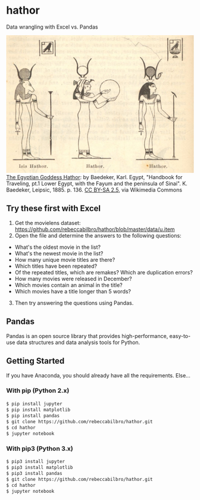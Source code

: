 # hathor
Data wrangling with Excel vs. Pandas


![The Goddess Hathor](images/hathor.jpg)
[The Egyptian Goddess Hathor](https://upload.wikimedia.org/wikipedia/commons/2/24/Isis_Hathor._Hathor._Hathor._%281885%29_-_TIMEA.jpg): by Baedeker, Karl. Egypt, "Handbook for Traveling, pt.1 Lower Egypt, with the Fayum and the peninsula of Sinai". K. Baedeker, Leipsic, 1885. p. 136. [CC BY-SA 2.5](http://creativecommons.org/licenses/by-sa/2.5), via Wikimedia Commons

## Try these first with Excel
1. Get the movielens dataset:
https://github.com/rebeccabilbro/hathor/blob/master/data/u.item    
2. Open the file and determine the answers to the following questions:
  - What's the oldest movie in the list?
  - What's the newest movie in the list?
  - How many unique movie titles are there?
  - Which titles have been repeated?
  - Of the repeated titles, which are remakes? Which are duplication errors?
  - How many movies were released in December?
  - Which movies contain an animal in the title?
  - Which movies have a title longer than 5 words?
3. Then try answering the questions using Pandas.

## Pandas
Pandas is an open source library that provides high-performance, easy-to-use data structures and data analysis tools for Python.

## Getting Started
If you have Anaconda, you should already have all the requirements. Else...

### With pip (Python 2.x)
```
$ pip install jupyter
$ pip install matplotlib
$ pip install pandas
$ git clone https://github.com/rebeccabilbro/hathor.git
$ cd hathor
$ jupyter notebook
```

### With pip3 (Python 3.x)
```
$ pip3 install jupyter
$ pip3 install matplotlib
$ pip3 install pandas
$ git clone https://github.com/rebeccabilbro/hathor.git
$ cd hathor
$ jupyter notebook
```
